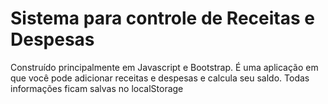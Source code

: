 # Sistema para controle de Receitas e Despesas
Construído principalmente em Javascript e Bootstrap.
É uma aplicação em que você pode adicionar receitas e despesas e calcula seu saldo.
Todas informações ficam salvas no localStorage
